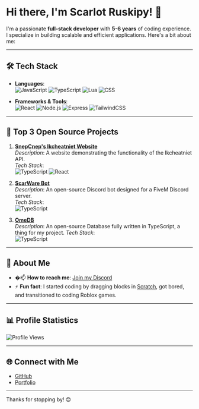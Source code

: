 # Hi there, I'm **Scarlot Ruskipy**! 👋

I'm a passionate **full-stack developer** with **5-6 years** of coding experience. I specialize in building scalable and efficient applications. Here's a bit about me:

---

## 🛠️ **Tech Stack**

- **Languages**:  
  ![JavaScript](https://img.shields.io/badge/-JavaScript-F7DF1E?style=flat-square&logo=javascript&logoColor=black)
  ![TypeScript](https://img.shields.io/badge/-TypeScript-007ACC?style=flat-square&logo=typescript&logoColor=white)
  ![Lua](https://img.shields.io/badge/-Lua-2C2D72?style=flat-square&logo=lua&logoColor=white)
  ![CSS](https://img.shields.io/badge/-CSS-1572B6?style=flat-square&logo=css3&logoColor=white)

- **Frameworks & Tools**:  
  ![React](https://img.shields.io/badge/-React-61DAFB?style=flat-square&logo=react&logoColor=black)
  ![Node.js](https://img.shields.io/badge/-Node.js-339933?style=flat-square&logo=node.js&logoColor=white)
  ![Express](https://img.shields.io/badge/-Express-000000?style=flat-square&logo=express&logoColor=white)
  ![TailwindCSS](https://img.shields.io/badge/-TailwindCSS-38B2AC?style=flat-square&logo=tailwind-css&logoColor=white)

---

## 🌟 **Top 3 Open Source Projects**

1. **[SnepCnep's Ikcheatniet Website](https://github.com/SnepCnep/ikcheatniet)**  
   _Description_: A website demonstrating the functionality of the Ikcheatniet API.  
   _Tech Stack_:  
   ![TypeScript](https://img.shields.io/badge/-TypeScript-007ACC?style=flat-square&logo=typescript&logoColor=white)
   ![React](https://img.shields.io/badge/-React-61DAFB?style=flat-square&logo=react&logoColor=black)

2. **[ScarWare Bot](https://github.com/Scarlot-Ruskipy/ScarWareBot)**  
   _Description_: An open-source Discord bot designed for a FiveM Discord server.  
   _Tech Stack_:  
   ![TypeScript](https://img.shields.io/badge/-TypeScript-007ACC?style=flat-square&logo=typescript&logoColor=white)

3. **[OmeDB](https://github.com/Scarlot-Ruskipy/omedb)**  
   _Description_: An open-source Database fully written in TypeScript, a thing for my project.
   _Tech Stack_:  
   ![TypeScript](https://img.shields.io/badge/-TypeScript-007ACC?style=flat-square&logo=typescript&logoColor=white)

---

## 🪪 **About Me**

- �📫 **How to reach me**: [Join my Discord](https://discord.gg/EF7TZWEgjT)
- ⚡ **Fun fact**: I started coding by dragging blocks in [Scratch](https://scratch.mit.edu/), got bored, and transitioned to coding Roblox games.

---

## 📊 **Profile Statistics**

![Profile Views](https://komarev.com/ghpvc/?username=scarlot-ruskipy&color=ff69b4&style=flat-square&label=Scarlot%27s%20Profile%20Views&abbreviated=true)

---

## 🌐 **Connect with Me**

- [GitHub](#)
- [Portfolio](https://scarlot-portfolio.vercel.app/)

---

Thanks for stopping by! 😊
